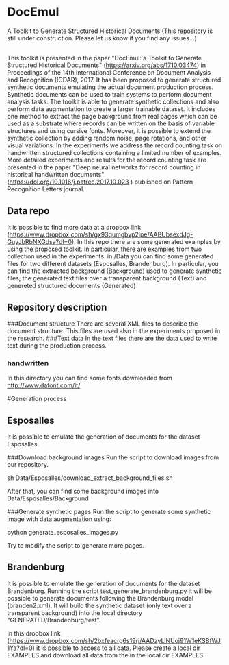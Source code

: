 # DocEmul
A Toolkit to Generate Structured Historical Documents
(This repository is still under construction. Please let us know if you find any issues...)
##
This toolkit is presented in the paper "DocEmul: a Toolkit to Generate Structured Historical Documents" (https://arxiv.org/abs/1710.03474) in  Proceedings of the 14th International Conference on Document Analysis and Recognition (ICDAR), 2017.
It has been proposed to generate structured synthetic documents emulating the actual document production process. Synthetic documents can be used to train systems to perform document analysis tasks. The toolkit is able to generate synthetic collections and also perform data augmentation to create a larger trainable dataset. It includes one method to extract the page background from real pages which can be used as a substrate where records can be written on the basis of variable structures and using cursive fonts. Moreover, it is possible to extend the synthetic collection by adding random noise, page rotations, and other visual variations.
In the experiments we address the record counting task on handwritten structured collections containing a limited number of examples. More detailed experiments and results for the record counting task are presented in the paper "Deep neural networks for record counting in historical handwritten documents" (https://doi.org/10.1016/j.patrec.2017.10.023
) published on Pattern Recognition Letters journal.

## Data repo
It is possible to find more data at a dropbox link (https://www.dropbox.com/sh/gx93qumgbvp2ipe/AABUbsexdJg-GuyJbRbNXGdsa?dl=0). In this repo there are some generated examples by using the proposed toolkit. In particular, there are examples from two collection used in the experiments.
in <repo>/Data you can find some generated files for two different datasets (Esposalles, Brandenburg). In particular, you can find the extracted background (Background) used to generate synthetic files, the generated text files over a transparent background (Text) and genereted structured documents (Generated)

## Repository description

###Document structure
There are several XML files to describe the document structure. This files are used also in the experiments proposed in the research.
###Text data
In the text files there are the data used to write text during the production process.
### handwritten
In this directory you can find some fonts downloaded from http://www.dafont.com/it/

#Generation process
## Esposalles
It is possible to emulate the generation of documents for the dataset Esposalles.

###Download background images
Run the script to download images from our repository.

sh Data/Esposalles/download_extract_background_files.sh

After that, you can find some background images into Data/Esposalles/Background

###Generate synthetic pages
Run the script to generate some synthetic image with data augmentation using:

python generate_esposalles_images.py

Try to modify the script to generate more pages.

## Brandenburg
It is possible to emulate the generation of documents for the dataset Brandenburg. Running the script test_generate_brandenburg.py it will be possible to generate documents following the Brandenburg model (branden2.xml). It will build the synthetic dataset (only text over a transparent background)  into the local directory "GENERATED/Brandenburg/test".


In this dropbox link (https://www.dropbox.com/sh/2bxfeacrg6s19rj/AADzyLlNUoj91W1eKSBfWJ1Ya?dl=0) it is possible to access to all data. Please create a local dir EXAMPLES and download all data from the in the local dir EXAMPLES.